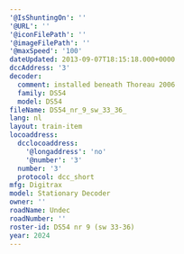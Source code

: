 ```yaml
---
'@IsShuntingOn': ''
'@URL': ''
'@iconFilePath': ''
'@imageFilePath': ''
'@maxSpeed': '100'
dateUpdated: 2013-09-07T18:15:18.000+0000
dccAddress: '3'
decoder:
  comment: installed beneath Thoreau 2006
  family: DS54
  model: DS54
fileName: DS54_nr_9_sw_33_36_
lang: nl
layout: train-item
locoaddress:
  dcclocoaddress:
    '@longaddress': 'no'
    '@number': '3'
  number: '3'
  protocol: dcc_short
mfg: Digitrax
model: Stationary Decoder
owner: ''
roadName: Undec
roadNumber: ''
roster-id: DS54 nr 9 (sw 33-36)
year: 2024
---
```


